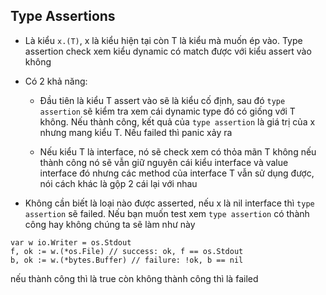 ## Type Assertions
- Là kiểu `x.(T)`, x là kiểu hiện tại còn T là kiểu mà muốn ép vào. Type assertion check xem kiểu dynamic có match được với kiểu assert vào không

- Có 2 khả năng: 
    + Đầu tiên là kiểu T assert vào sẽ là kiểu cố định, sau đó `type assertion` sẽ kiểm tra xem cái dynamic type đó có giống với T không. Nếu thành công, kết quả của `type assertion` là giá trị của x nhưng mang kiểu T. Nếu failed thì panic xảy ra

    + Nếu kiểu T là interface, nó sẽ check xem có thỏa mãn T không nếu thành công nó sẽ vẫn giữ nguyên cái kiểu interface và value interface đó nhưng các method của interface T vẫn sử dụng được, nói cách khác là gộp 2 cái lại với nhau

- Không cần biết là loại nào được asserted, nếu x là nil interface thì `type assertion` sẽ failed. Nếu bạn muốn test xem `type assertion` có thành công hay không chúng ta sẽ làm như này

```
var w io.Writer = os.Stdout
f, ok := w.(*os.File) // success: ok, f == os.Stdout
b, ok := w.(*bytes.Buffer) // failure: !ok, b == nil
```

nếu thành công thì là true còn không thành công thì là failed
